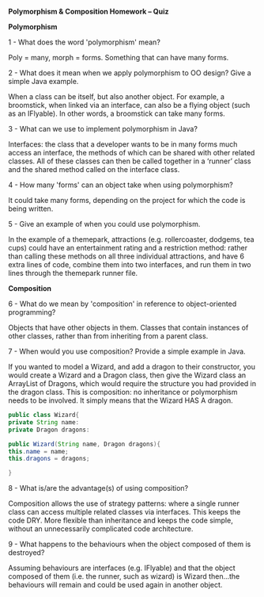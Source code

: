 **Polymorphism & Composition Homework – Quiz****Polymorphism**1 - What does the word 'polymorphism' mean?Poly = many, morph = forms. Something that can have many forms. 2 - What does it mean when we apply polymorphism to OO design? Give a simple Java example.When a class can be itself, but also another object. For example, a broomstick, when linked via an interface, can also be a flying object (such as an IFlyable). In other words, a broomstick can take many forms.3 - What can we use to implement polymorphism in Java?Interfaces:  the class that a developer wants to be in many forms much access an interface, the methods of which can be shared with other related classes. All of these classes can then be called together in a ‘runner’ class and the shared method called on the interface class.4 - How many 'forms' can an object take when using polymorphism?It could take many forms, depending on the project for which the code is being written. 5 - Give an example of when you could use polymorphism.
 In the example of a themepark, attractions (e.g. rollercoaster, dodgems, tea cups) could have an entertainment rating and a restriction method: rather than calling these methods on all three individual attractions, and have 6 extra lines of code, combine them into two interfaces, and run them in two lines through the themepark runner file. **Composition**6 - What do we mean by 'composition' in reference to object-oriented programming?Objects that have other objects in them. Classes that contain instances of other classes, rather than from inheriting from a parent class. 7 - When would you use composition? Provide a simple example in Java.If you wanted to model a Wizard,  and add a dragon to their constructor, you would create a Wizard and a Dragon class, then give the Wizard class an ArrayList of Dragons, which would require the structure you had provided in the dragon class. This is composition: no inheritance or polymorphism needs to be involved. It simply means that the Wizard HAS A dragon.

~~~java
public class Wizard{
private String name:
private Dragon dragons:

public Wizard(String name, Dragon dragons){
this.name = name;
this.dragons = dragons;

}
~~~

8 - What is/are the advantage(s) of using composition?

Composition allows the use of strategy patterns: where a single runner class can access multiple related classes via interfaces. This keeps the code DRY.
More flexible than inheritance and keeps the code simple, without an unnecessarily complicated code architecture.9 - What happens to the behaviours when the object composed of them is destroyed?

Assuming behaviours are interfaces (e.g. IFlyable) and that the object composed of them (i.e. the runner, such as wizard) is Wizard then...the behaviours will remain and could be used again in another object. 